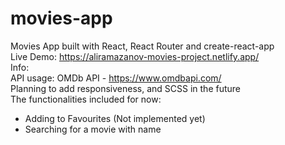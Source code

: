 # movies-app
Movies App built with React, React Router and create-react-app <br/>
Live Demo: https://aliramazanov-movies-project.netlify.app/ <br/>
Info:<br/>
API usage: OMDb API - https://www.omdbapi.com/ <br/>
Planning to add responsiveness, and SCSS in the future <br/>
The functionalities included for now:
- Adding to Favourites (Not implemented yet)
- Searching for a movie with name
